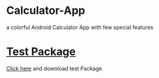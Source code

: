 # Calculator-App
a colorful Android Calculator App with few special features

<h1><a href="https://github.com/kuttahaitu/Calculator-App/raw/main/debug.apk">Test Package</a></h1>

<p><a href="https://github.com/kuttahaitu/Calculator-App/raw/main/debug.apk">Click here</a> and download test Package</p>
